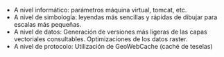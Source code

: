 * A nivel informático: parámetros máquina virtual, tomcat, etc.
* A nivel de simbología: leyendas más sencillas y rápidas de dibujar para escalas más pequeñas.
* A nivel de datos: Generación de versiones más ligeras de las capas vectoriales consultables. Optimizaciones de los datos raster.
* A nivel de protocolo: Utilización de GeoWebCache (caché de teselas)
